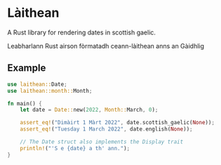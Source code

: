 # Làithean

A Rust library for rendering dates in scottish gaelic.

Leabharlann Rust airson fòrmatadh ceann-làithean anns an Gàidhlig

## Example

```rust
use laithean::Date;
use laithean::month::Month;

fn main() {
    let date = Date::new(2022, Month::March, 0);

    assert_eq!("Dimàirt 1 Màrt 2022", date.scottish_gaelic(None));
    assert_eq!("Tuesday 1 March 2022", date.english(None));

    // The Date struct also implements the Display trait
    println!("'S e {date} a th' ann.");
}
```
